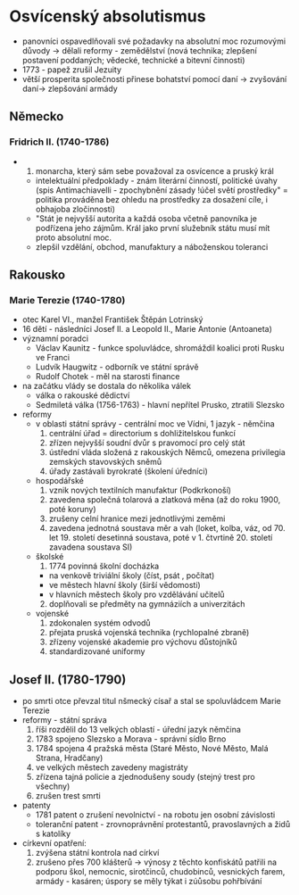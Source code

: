 # Osvícenský absolutismus
  - panovníci ospavedlňovali své požadavky na absolutní moc rozumovými důvody -> dělali reformy - zemědělství (nová technika; zlepšení postavení poddaných; vědecké, technické a bitevní činnosti)
  - 1773 - papež zrušil Jezuity
  - větší prosperita společnosti přinese bohatství pomocí daní -> zvyšování daní-> zlepšování armády

## Německo
### Fridrich II. (1740-1786)
  - 1. monarcha, který sám sebe považoval za osvícence a pruský král 
    - intelektuální předpoklady - znám literární činností, politické úvahy (spis Antimachiavelli - zpochybnění zásady !účel světí prostředky" = politika prováděna bez ohledu na prostředky za dosažení cíle, i obhajoba zločinnosti)
    - "Stát je nejvyšší autorita a každá osoba včetně panovníka je podřízena jeho zájmům. Král jako první služebník státu musí mít proto absolutní moc.
    - zlepšil vzdělání, obchod, manufaktury a náboženskou toleranci

## Rakousko
### Marie Terezie (1740-1780)
  - otec Karel VI., manžel František Štěpán Lotrinský
  - 16 dětí - následníci Josef II. a Leopold II., Marie Antonie (Antoaneta)
  - významní poradci
    - Václav Kaunitz - funkce spoluvládce, shromáždil koalici proti Rusku ve Franci
    - Ludvík Haugwitz - odborník ve státní správě
    - Rudolf Chotek - měl na starosti finance
  - na začátku vlády se dostala do několika válek
    - válka o rakouské dědictví
    - Sedmiletá válka (1756-1763) - hlavní nepřítel Prusko, ztratili Slezsko
  - reformy
    - v oblasti státní správy - centrální moc ve Vídni, 1 jazyk - němčina
      1. centrální úřad = directorium s dohližitelskou funkcí
      2. zřízen nejvyšší soudní dvůr s pravomocí pro celý stát
      3. ústřední vláda složená z rakouských Němců, omezena privilegia zemských stavovských sněmů
      4. úřady zastávali byrokraté (školení úředníci)
    - hospodářské
      1. vznik nových textilních manufaktur (Podkrkonoší)
      2. zavedena společná tolarová a zlatková měna (až do roku 1900, poté koruny)
      3. zrušeny celní hranice mezi jednotlivými zeměmi
      4. zavedena jednotná soustava měr a vah (loket, kolba, váz, od 70. let 19. století desetinná soustava, poté v 1. čtvrtině 20. století zavadena soustava SI)
    - školské
      1. 1774 povinná školní docházka
        - na venkově triviální školy (číst, psát , počítat)
        - ve městech hlavní školy (širší vědomosti)
        - v hlavních městech školy pro vzdělávání učitelů
      2. doplňovali se předměty na gymnáziích a univerzitách
    - vojenské
      1. zdokonalen systém odvodů
      2. přejata pruská vojenská technika (rychlopalné zbraně)
      3. zřízeny vojenské akademie pro výchovu důstojníků
      4. standardizované uniformy

## Josef II. (1780-1790)
  - po smrti otce převzal titul nšmecký císař a stal se spoluvládcem Marie Terezie
  - reformy - státní správa
    1. říši rozdělil do 13 velkých oblastí - úřední jazyk němčina
    2. 1783 spojeno Slezsko a Morava - správní sídlo Brno
    3. 1784 spojena 4 pražská města (Staré Město, Nové Město, Malá Strana, Hradčany)
    4. ve velkých městech zavedeny magistráty
    5. zřízena tajná policie a zjednodušeny soudy (stejný trest pro všechny)
    6. zrušen trest smrti
  - patenty
    - 1781 patent o zrušení nevolnictví - na robotu jen osobní závislosti
    - toleranční patent - zrovnoprávnění protestantů, pravoslavných a židů s katolíky
  - církevní opatření:
    1. zvýšena státní kontrola nad církví
    2. zrušeno přes 700 klášterů -> výnosy z těchto konfiskátů patřili na podporu škol, nemocnic, sirotčinců, chudobinců, vesnických farem, armády - kasáren; úspory se měly týkat i zúůsobu pohřbívání
    
